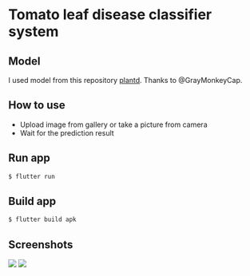# Tomato leaf disease classifier system
## Model
I used model from this repository [plantd](https://github.com/GrayMonkeyCap/plantd). Thanks to @GrayMonkeyCap.

## How to use
- Upload image from gallery or take a picture from camera
- Wait for the prediction result

## 

## Run app
```bash
$ flutter run
```

## Build app
```bash
$ flutter build apk
```

## Screenshots
![](https://iili.io/HNcsbNj.png)
![](https://i.ibb.co/4JsnCrs/upload.jpg)







